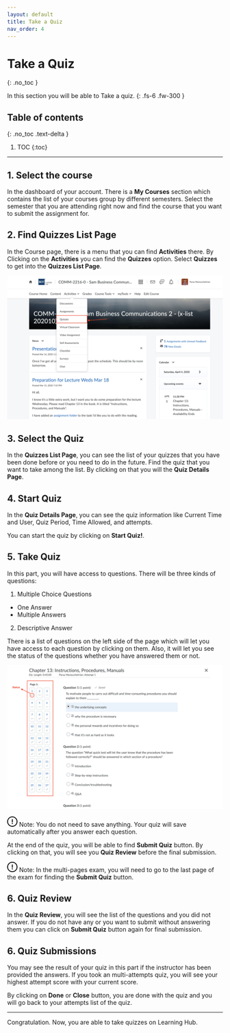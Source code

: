 ```yaml
---
layout: default
title: Take a Quiz
nav_order: 4
---
```



# Take a Quiz
{: .no_toc }


In this section you will be able to Take a quiz. 
{: .fs-6 .fw-300 }

## Table of contents
{: .no_toc .text-delta }

1. TOC
{:toc}

---

## 1. Select the course

In the dashboard of your account. There is a **My Courses** section which contains the list of your courses group by different semesters.
Select the semester that you are attending right now and find the course that you want to submit the assignment for.

## 2. Find Quizzes List Page

In the Course page, there is a menu that you can find **Activities** there. By Clicking on the **Activities** you can find the **Quizzes** option. 
Select **Quizzes** to get into the **Quizzes List Page**.

  ![Find Quizzes](https://github.com/AlirezaKakan/User-Documentation-Instructions/blob/gh-pages/assets/images/Quiz.png?raw=true "Find Assignments")

## 3. Select the Quiz

In the **Quizzes List Page**, you can see the list of your quizzes that you have been done before or you need to do in the future. Find the quiz that you want to take among the list. By clicking on that you will the **Quiz Details Page**.

## 4. Start Quiz

In the **Quiz Details Page**, you can see the quiz information like Current Time and User, Quiz Period, Time Allowed, and attempts.

You can start the quiz by clicking on **Start Quiz!**.

## 5. Take Quiz

In this part, you will have access to questions. There will be three kinds of questions:

1. Multiple Choice Questions

  * One Answer
  * Multiple Answers

2. Descriptive Answer

There is a list of questions on the left side of the page which will let you have access to each question by clicking on them. Also, it will let you see the status of the questions whether you have answered them or not.


  ![Take Quiz](https://github.com/AlirezaKakan/User-Documentation-Instructions/blob/gh-pages/assets/images/take-quiz.png?raw=true "Take Quiz")

![Auto Save][Note]
Note: You do not need to save anything. Your quiz will save automatically after you answer each question.

At the end of the quiz, you will be able to find **Submit Quiz** button. By clicking on that, you will see you **Quiz Review** before the final submission.

![Auto Save][Note]
Note: In the multi-pages exam, you will need to go to the last page of the exam for finding the **Submit Quiz** button.


## 6. Quiz Review

In the **Quiz Review**, you will see the list of the questions and you did not answer. If you do not have any or you want to submit without answering them you can click on **Submit Quiz** button again for final submission.


## 6. Quiz Submissions

You may see the result of your quiz in this part if the instructor has been provided the answers. If you took an multi-attempts quiz, you will see your highest attempt score with your current score.

By clicking on **Done** or **Close** button, you are done with the quiz and you will go back to your attempts list of the quiz.


---

Congratulation. Now, you are able to take quizzes on Learning Hub.


[Note]: https://github.com/AlirezaKakan/User-Documentation-Instructions/blob/gh-pages/assets/images/warning-24.png?raw=true "Note"

[Alert]: https://github.com/AlirezaKakan/User-Documentation-Instructions/blob/gh-pages/assets/images/alert.png?raw=true "Alert"
  
